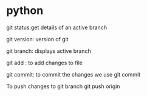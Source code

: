 # python
git status:get details of an active branch

git version: version of git

git branch: displays active branch

git add <filename>: to add changes to file

git commit: to commit the changes we use git commit

To push changes to git branch
    git push origin <branchname>